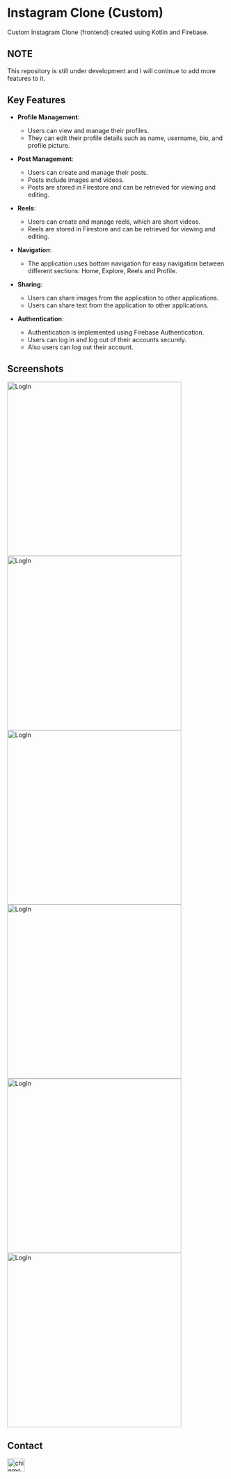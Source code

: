 
# Instagram Clone (Custom)

Custom Instagram Clone (frontend) created using Kotlin and Firebase.


## NOTE

This repository is still under development and I will continue to add more features to it.

## Key Features

- **Profile Management**:
    - Users can view and manage their profiles.
    - They can edit their profile details such as name, username, bio, and profile picture.

- **Post Management**:
    - Users can create and manage their posts.
    - Posts include images and videos.
    - Posts are stored in Firestore and can be retrieved for viewing and editing.

- **Reels**:
    - Users can create and manage reels, which are short videos.
    - Reels are stored in Firestore and can be retrieved for viewing and editing.

- **Navigation**:
    - The application uses bottom navigation for easy navigation between different sections: Home, Explore, Reels and Profile.

- **Sharing**:
    - Users can share images from the application to other applications.
    - Users can share text from the application to other applications.

- **Authentication**:
    - Authentication is implemented using Firebase Authentication.
    - Users can log in and log out of their accounts securely.
    - Also users can log out their account.

## Screenshots

<p>

<img src="https://github.com/UndefinedParticle/Instagram-Clone/blob/main/Screenshots/login_mob.png?raw=true" alt="LogIn" width = "400" >
<img src="https://github.com/UndefinedParticle/Instagram-Clone/blob/main/Screenshots/register_mob.png?raw=true" alt="LogIn" width = "400" >
<img src="https://github.com/UndefinedParticle/Instagram-Clone/blob/main/Screenshots/home_mob.png?raw=true" alt="LogIn" width = "400" >

<img src="https://github.com/UndefinedParticle/Instagram-Clone/blob/main/Screenshots/profile_mob.png?raw=true" alt="LogIn" width = "400" >
<img src="https://github.com/UndefinedParticle/Instagram-Clone/blob/main/Screenshots/editprofile_mob.png?raw=true" alt="LogIn" width = "400" >
<img src="https://github.com/UndefinedParticle/Instagram-Clone/blob/main/Screenshots/explore_mob.png?raw=true" alt="LogIn" width = "400" >


</p>


## Contact

<a href="https://www.linkedin.com/in/chinmoy09ine/"><img src="https://raw.githubusercontent.com/rahuldkjain/github-profile-readme-generator/master/src/images/icons/Social/linked-in-alt.svg"  alt="chinmoy09ine" height="30" width="40" /></a>
